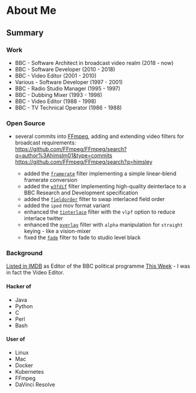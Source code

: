 # About Me

## Summary

### Work

- BBC - Software Architect in broadcast video realm (2018 - now)
- BBC - Software Developer (2010 - 2018)
- BBC - Video Editor (2001 - 2010)
- Various - Software Developer (1997 - 2001)
- BBC - Radio Studio Manager (1995 - 1997)
- BBC - Dubbing Mixer (1993 - 1998)
- BBC - Video Editor (1988 - 1998)
- BBC - TV Technical Operator (1986 - 1988)

### Open Source

- several commits into [FFmpeg](http://ffmpeg.org/), adding and extending video filters for broadcast requirements:
<br/><https://github.com/FFmpeg/FFmpeg/search?q=author%3Ahimslm01&type=commits>
<br/><https://github.com/FFmpeg/FFmpeg/search?q=himsley>

  - added the [`framerate`](http://ffmpeg.org/ffmpeg-all.html#framerate) filter implementing a simple linear-blend framerate conversion
  - added the [`w3fdif`](http://ffmpeg.org/ffmpeg-all.html#w3fdif) filter implementing high-quality deinterlace to a BBC Research and Development specification
  - added the [`fieldorder`](http://ffmpeg.org/ffmpeg-all.html#fieldorder) filter to swap interlaced field order
  - added the `ipod` mov format variant
  - enhanced the [`tinterlace`](http://ffmpeg.org/ffmpeg-all.html#tinterlace) filter with the `vlpf` option to reduce interlace twitter
  - enhanced the [`overlay`](http://ffmpeg.org/ffmpeg-all.html#overlay-1) filter with `alpha` manipulation for `straight` keying - like a vision-mixer
  - fixed the [`fade`](http://ffmpeg.org/ffmpeg-all.html#fade) filter to fade to studio level black

### Background

[Listed in IMDB](https://www.imdb.com/name/nm2950085/) as Editor of the BBC political programme [This Week](https://www.imdb.com/title/tt0398584/) - I was in fact the Video Editor.

#### Hacker of

- Java
- Python
- C
- Perl
- Bash

#### User of

- Linux
- Mac
- Docker
- Kubernetes
- FFmpeg
- DaVinci Resolve
